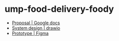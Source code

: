 # ump-food-delivery-foody

* [Proposal | Google docs](https://docs.google.com/document/d/1neQrarofr482K5ixvqhb4zFkwV4_vmcifqzFo24z6i0/edit?usp=sharing)
* [System design | drawio](https://drive.google.com/file/d/1vDkBJH6_MKySPbvu3P28ZnorK1FaZ1Q3/view?usp=sharing)
* [Prototype | Figma](https://www.figma.com/files/project/53565947/Foody?fuid=1075819475928431862)
